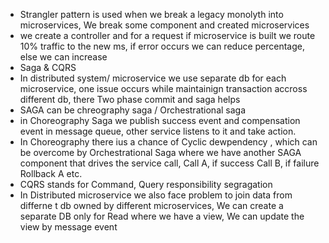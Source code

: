 - Strangler pattern is used when we break a legacy monolyth into microservices, We break some component and created microservices
- we create a controller and for a request if microservice is built we route 10% traffic to the new ms, if error occurs we can reduce percentage, else we can increase
- Saga & CQRS
- In distributed system/ microservice we use separate db for each microservice, one issue occurs while maintainign transaction accross different db, there Two phase commit and saga helps
- SAGA can be chreography saga / Orchestrational saga
- in Choreography Saga we publish success event and compensation event in message queue, other service listens to it and take action.
- In Choreography there ius a chance of Cyclic dewpendency , which can be overcome by Orchestrational Saga where we have another SAGA component that drives the service call, Call A, if success Call B, if failure Rollback A etc.
- CQRS stands for Command, Query responsibility segragation
- In Distributed microservice we also face problem to join data from differne t db owned by different microservices, We can create a separate DB only for Read where we have a view, We can update the view by message event

